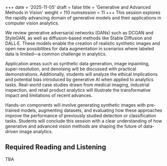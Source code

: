 +++
date = '2025-11-05'
draft = false
title = 'Generative and Advanced Methods in Vision'
weight = 110
numsession = 11
+++
This session explores the rapidly advancing domain of generative models and their applications in computer vision analytics.
<!-- more -->
We review generative adversarial networks (GANs) such as DCGAN and StyleGAN, as well as diffusion-based methods like Stable Diffusion and DALL·E. These models enable the creation of realistic synthetic images and open new possibilities for data augmentation in scenarios where labeled data is limited—a common challenge in analytics. 

Application areas such as synthetic data generation, image inpainting, super-resolution, and denoising will be discussed with practical demonstrations. Additionally, students will analyze the ethical implications and potential bias introduced by generative AI when applied to analytics tasks. Real-world case studies drawn from medical imaging, industrial inspection, and retail product analytics will illustrate the transformative impact and limitations of recent advances. 

Hands-on components will involve generating synthetic images with pre-trained models, augmenting datasets, and evaluating how these approaches improve the performance of previously studied detection or classification tasks. Students will conclude this session with a clear understanding of how generative and advanced vision methods are shaping the future of data-driven image analytics.

## Required Reading and Listening
TBA

<!-- Listen to the [podcast](../../podcasts/podcast-11-knowledge-graphs/): -->

<!-- Listen to the podcast: -->

<!-- <audio controls>
    <source src="https://insight-gsu-edu-msa8700-public-files-us-east-1.s3.us-east-1.amazonaws.com/podcast/KnowledgeGraphs_EnhancingLLMDevelopmentandApplications.wav" type="audio/wav">
    Your browser does not support the audio element.
</audio> -->


